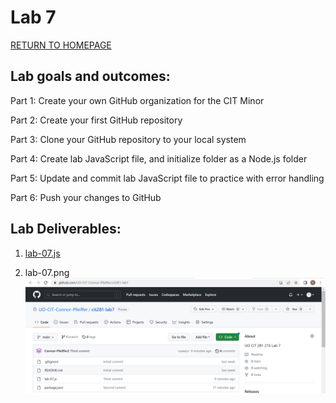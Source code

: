 # Lab 7
[RETURN TO HOMEPAGE](https://connor-pfeiffer.github.io/)

## Lab goals and outcomes:

Part 1: Create your own GitHub organization for the CIT Minor

Part 2: Create your first GitHub repository

Part 3: Clone your GitHub repository to your local system

Part 4: Create lab JavaScript file, and initialize folder as a Node.js folder

Part 5: Update and commit lab JavaScript file to practice with error handling

Part 6: Push your changes to GitHub



## Lab Deliverables:

1. [lab-07.js](lab-07.js)

2. lab-07.png
![lab-07.png](lab-07.png)
